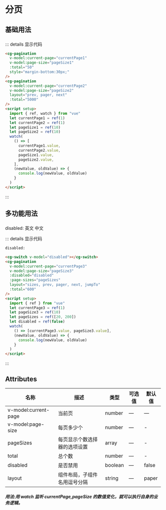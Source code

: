 # 分页

###

## 基础用法

###

<script setup>
    import {ref,watch} from 'vue'
    let currentPage1 = ref(1)
    let currentPage2 = ref(1)
    let currentPage3 = ref(1)
    let pageSize1 = ref(10)
    let pageSize2 = ref(10)
    let pageSize3 = ref(10)
    let pageSizes = ref([10,20,200])
    setTimeout(() => {
      pageSizes.value = [20,30,50]
    },5000)
    let disabled = ref(false)
    let locale = ref('zh')
    watch(() => [currentPage1.value,currentPage2.value,pageSize1.value,pageSize2.value], (newValue,oldValue) => {
        console.log(newValue,oldValue)
    })
</script>
<cg-configProvider locale="zh">
  <cg-pagination
      v-model:current-page="currentPage1"
      v-model:page-size="pageSize1"
      :total="50"
      style="margin-bottom:30px;"
  />
  <cg-pagination
      v-model:current-page="currentPage2"
      v-model:page-size="pageSize2"
      layout="prev, pager, next"
      :total="5000"
  />
</cg-configProvider>

::: details 显示代码

```html
<cg-pagination
  v-model:current-page="currentPage1"
  v-model:page-size="pageSize1"
  :total="50"
  style="margin-bottom:30px;"
/>
<cg-pagination
  v-model:current-page="currentPage2"
  v-model:page-size="pageSize2"
  layout="prev, pager, next"
  :total="5000"
/>
<script setup>
  import { ref, watch } from "vue"
  let currentPage1 = ref(1)
  let currentPage2 = ref(1)
  let pageSize1 = ref(10)
  let pageSize2 = ref(10)
  watch(
    () => [
      currentPage1.value,
      currentPage2.value,
      pageSize1.value,
      pageSize2.value,
    ],
    (newValue, oldValue) => {
      console.log(newValue, oldValue)
    }
  )
</script>
```

:::

###

## 多功能用法

###

<cg-configProvider :locale="locale">
disabled: <cg-switch v-model="disabled"></cg-switch>
英文 <cg-switch v-model="locale" active-value="zh" inactive-value="en"></cg-switch> 中文
<cg-pagination
    v-model:current-page="currentPage3"
    v-model:page-size="pageSize3"
    :disabled="disabled"
    :page-sizes="pageSizes"
    layout="sizes, prev, pager, next, jumpTo"
    :total="600"
/>
</cg-configProvider>

::: details 显示代码

```html
disabled:

<cg-switch v-model="disabled"></cg-switch>
<cg-pagination
  v-model:current-page="currentPage3"
  v-model:page-size="pageSize3"
  :disabled="disabled"
  :page-sizes="pageSizes"
  layout="sizes, prev, pager, next, jumpTo"
  :total="600"
/>
<script setup>
  import { ref } from "vue"
  let currentPage3 = ref(1)
  let pageSize3 = ref(10)
  let pageSizes = ref([20, 200])
  let disabled = ref(false)
  watch(
    () => [currentPage3.value, pageSize3.value],
    (newValue, oldValue) => {
      console.log(newValue, oldValue)
    }
  )
</script>
```

:::

## Attributes

| 名称                 | 描述                         | 类型    | 可选值 | 默认值 |
| -------------------- | ---------------------------- | ------- | ------ | ------ |
| v-model:current-page | 当前页                       | number  | —      | —      |
| v-model:page-size    | 每页多少个                   | number  | —      | -      |
| pageSizes            | 每页显示个数选择器的选项设置 | array   | —      | -      |
| total                | 总个数                       | number  | —      | -      |
| disabled             | 是否禁用                     | boolean | —      | false  |
| layout               | 组件布局，子组件名用逗号分隔 | string  | —      | paper  |

##### 用法:用 watch 监听 currentPage,pageSize 的数值变化，就可以执行自身的业务逻辑。
